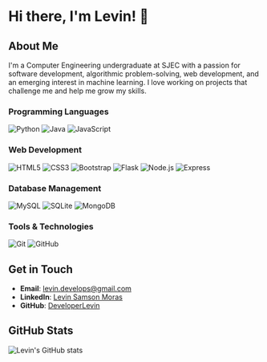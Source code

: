 # Hi there, I'm Levin! 👋

## About Me

I'm a Computer Engineering undergraduate at SJEC with a passion for software development, algorithmic problem-solving, web development, and an emerging interest in machine learning. I love working on projects that challenge me and help me grow my skills.

### Programming Languages
![Python](https://img.shields.io/badge/-Python-333333?style=flat&logo=python)
![Java](https://img.shields.io/badge/-Java-333333?style=flat&logo=java&logoColor=007396)
![JavaScript](https://img.shields.io/badge/-JavaScript-333333?style=flat&logo=javascript)

### Web Development
![HTML5](https://img.shields.io/badge/-HTML5-333333?style=flat&logo=html5)
![CSS3](https://img.shields.io/badge/-CSS3-333333?style=flat&logo=css3&logoColor=1572B6)
![Bootstrap](https://img.shields.io/badge/-Bootstrap-333333?style=flat&logo=bootstrap&logoColor=563D7C)
![Flask](https://img.shields.io/badge/-Flask-333333?style=flat&logo=flask)
![Node.js](https://img.shields.io/badge/-Node.js-333333?style=flat&logo=node.js)
![Express](https://img.shields.io/badge/-Express-333333?style=flat&logo=express)

### Database Management
![MySQL](https://img.shields.io/badge/-MySQL-333333?style=flat&logo=mysql)
![SQLite](https://img.shields.io/badge/-SQLite-333333?style=flat&logo=sqlite)
![MongoDB](https://img.shields.io/badge/-MongoDB-333333?style=flat&logo=mongodb)

### Tools & Technologies
![Git](https://img.shields.io/badge/-Git-333333?style=flat&logo=git)
![GitHub](https://img.shields.io/badge/-GitHub-333333?style=flat&logo=github)

## Get in Touch

- **Email**: [levin.develops@gmail.com](mailto:levin.develops@gmail.com)
- **LinkedIn**: [Levin Samson Moras](https://www.linkedin.com/in/levin_samson_moras)
- **GitHub**: [DeveloperLevin](https://github.com/DeveloperLevin)

## GitHub Stats

![Levin's GitHub stats](https://github-readme-stats.vercel.app/api?username=DeveloperLevin&show_icons=true&theme=radical)

